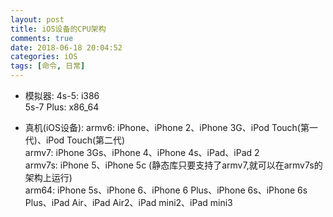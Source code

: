```yaml
---
layout: post
title: iOS设备的CPU架构
comments: true
date: 2018-06-18 20:04:52
categories: iOS
tags: [命令, 日常]
---
```

- 模拟器:
4s-5: i386<br>
5s-7 Plus: x86_64

- 真机(iOS设备):
armv6: iPhone、iPhone 2、iPhone 3G、iPod Touch(第一代)、iPod Touch(第二代)<br>
armv7: iPhone 3Gs、iPhone 4、iPhone 4s、iPad、iPad 2<br>
armv7s: iPhone 5、iPhone 5c (静态库只要支持了armv7,就可以在armv7s的架构上运行)<br>
arm64: iPhone 5s、iPhone 6、iPhone 6 Plus、iPhone 6s、iPhone 6s Plus、iPad Air、iPad Air2、iPad mini2、iPad mini3

